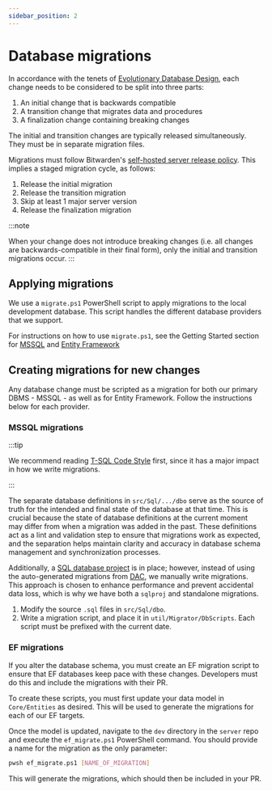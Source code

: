 ```yaml
---
sidebar_position: 2
---
```


# Database migrations

In accordance with the tenets of [Evolutionary Database Design](./edd.mdx), each change needs to be
considered to be split into three parts:

1. An initial change that is backwards compatible
2. A transition change that migrates data and procedures
3. A finalization change containing breaking changes

The initial and transition changes are typically released simultaneously. They must be in separate
migration files.

Migrations must follow Bitwarden's
[self-hosted server release policy](https://bitwarden.com/help/bitwarden-software-release-support/#bitwarden-self-hosted-server).
This implies a staged migration cycle, as follows:

1. Release the initial migration
2. Release the transition migration
3. Skip at least 1 major server version
4. Release the finalization migration

:::note

When your change does not introduce breaking changes (i.e. all changes are backwards-compatible in
their final form), only the initial and transition migrations occur. :::

## Applying migrations

We use a `migrate.ps1` PowerShell script to apply migrations to the local development database. This
script handles the different database providers that we support.

For instructions on how to use `migrate.ps1`, see the Getting Started section for
[MSSQL](../../getting-started/server/database/mssql/index.md#updating-the-database) and
[Entity Framework](../../getting-started/server/database/ef/index.mdx#migrations)

## Creating migrations for new changes

Any database change must be scripted as a migration for both our primary DBMS - MSSQL - as well as
for Entity Framework. Follow the instructions below for each provider.

### MSSQL migrations

:::tip

We recommend reading [T-SQL Code Style][code-style-sql] first, since it has a major impact in how we
write migrations.

:::

The separate database definitions in `src/Sql/.../dbo` serve as the source of truth for the intended
and final state of the database at that time. This is crucial because the state of database
definitions at the current moment may differ from when a migration was added in the past. These
definitions act as a lint and validation step to ensure that migrations work as expected, and the
separation helps maintain clarity and accuracy in database schema management and synchronization
processes.

Additionally, a
[SQL database project](https://learn.microsoft.com/en-us/azure-data-studio/extensions/sql-database-project-extension-sdk-style-projects)
is in place; however, instead of using the auto-generated migrations from
[DAC](https://learn.microsoft.com/en-us/sql/relational-databases/data-tier-applications/data-tier-applications?view=sql-server-ver16),
we manually write migrations. This approach is chosen to enhance performance and prevent accidental
data loss, which is why we have both a `sqlproj` and standalone migrations.

1. Modify the source `.sql` files in `src/Sql/dbo`.
2. Write a migration script, and place it in `util/Migrator/DbScripts`. Each script must be prefixed
   with the current date.

### EF migrations

If you alter the database schema, you must create an EF migration script to ensure that EF databases
keep pace with these changes. Developers must do this and include the migrations with their PR.

To create these scripts, you must first update your data model in `Core/Entities` as desired. This
will be used to generate the migrations for each of our EF targets.

Once the model is updated, navigate to the `dev` directory in the `server` repo and execute the
`ef_migrate.ps1` PowerShell command. You should provide a name for the migration as the only
parameter:

```bash
pwsh ef_migrate.ps1 [NAME_OF_MIGRATION]
```

This will generate the migrations, which should then be included in your PR.

[code-style-sql]: ../code-style/sql.md
